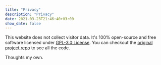 ```yaml
---
title: "Privacy"
description: "Privacy"
date: 2021-03-23T21:46:40+03:00
show_date: false
---
```


This website does not collect visitor data. It's 100% open-source and free software licensed under [GPL-3.0 License](https://github.com/berkaycubuk/berkaycubuk.com/blob/main/LICENSE). You can checkout the [original project repo](https://github.com/berkaycubuk/berkaycubuk.com) to see all the code.

Thoughts my own.